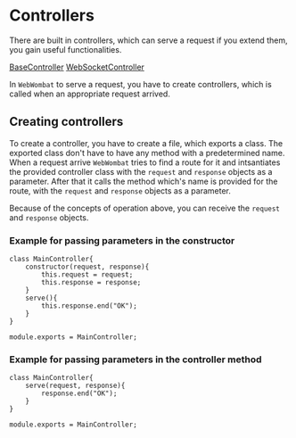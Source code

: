 # Controllers

There are built in controllers, which can serve a request if you extend them, you gain useful functionalities.

[BaseController](./baseController.md)
[WebSocketController](./webSocketController.md)

In `WebWombat` to serve a request, you have to create controllers, which is called when an appropriate request arrived.

## Creating controllers

To create a controller, you have to create a file, which exports a class. The exported class don't have to have any method with a predetermined name.
When a request arrive `WebWombat` tries to find a route for it and intsantiates the provided controller class with the `request` and `response` objects as a parameter. After that it calls the method which's name is provided for the route, with the `request` and `response` objects as a parameter.

Because of the concepts of operation above, you can receive the `request` and `response` objects.

### Example for passing parameters in the constructor
```
class MainController{
    constructor(request, response){
        this.request = request;
        this.response = response;
    }
    serve(){
        this.response.end("OK");
    }
}

module.exports = MainController;
```

### Example for passing parameters in the controller method
```
class MainController{
    serve(request, response){
        response.end("OK");
    }
}

module.exports = MainController;
```